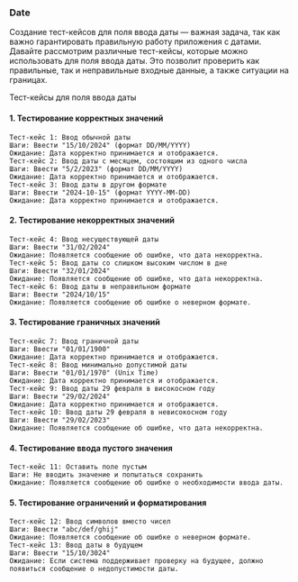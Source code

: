### Date
Создание тест-кейсов для поля ввода даты — важная задача, так как важно гарантировать правильную работу приложения с датами. Давайте рассмотрим различные тест-кейсы, которые можно использовать для поля ввода даты. Это позволит проверить как правильные, так и неправильные входные данные, а также ситуации на границах.

Тест-кейсы для поля ввода даты
#### 1. Тестирование корректных значений
```
Тест-кейс 1: Ввод обычной даты
Шаги: Ввести "15/10/2024" (формат DD/MM/YYYY)
Ожидание: Дата корректно принимается и отображается.
Тест-кейс 2: Ввод даты с месяцем, состоящим из одного числа
Шаги: Ввести "5/2/2023" (формат DD/MM/YYYY)
Ожидание: Дата корректно принимается и отображается.
Тест-кейс 3: Ввод даты в другом формате
Шаги: Ввести "2024-10-15" (формат YYYY-MM-DD)
Ожидание: Дата корректно принимается и отображается.
```
#### 2. Тестирование некорректных значений
```
Тест-кейс 4: Ввод несуществующей даты
Шаги: Ввести "31/02/2024"
Ожидание: Появляется сообщение об ошибке, что дата некорректна.
Тест-кейс 5: Ввод даты со слишком высоким числом в дне
Шаги: Ввести "32/01/2024"
Ожидание: Появляется сообщение об ошибке, что дата некорректна.
Тест-кейс 6: Ввод даты в неправильном формате
Шаги: Ввести "2024/10/15"
Ожидание: Появляется сообщение об ошибке о неверном формате.
```
#### 3. Тестирование граничных значений
```
Тест-кейс 7: Ввод граничной даты
Шаги: Ввести "01/01/1900"
Ожидание: Дата корректно принимается и отображается.
Тест-кейс 8: Ввод минимально допустимой даты
Шаги: Ввести "01/01/1970" (Unix Time)
Ожидание: Дата корректно принимается и отображается.
Тест-кейс 9: Ввод даты 29 февраля в високосном году
Шаги: Ввести "29/02/2024"
Ожидание: Дата корректно принимается и отображается.
Тест-кейс 10: Ввод даты 29 февраля в невисокосном году
Шаги: Ввести "29/02/2023"
Ожидание: Появляется сообщение об ошибке, что дата некорректна.
```
#### 4. Тестирование ввода пустого значения
```
Тест-кейс 11: Оставить поле пустым
Шаги: Не вводить значение и попытаться сохранить
Ожидание: Появляется сообщение об ошибке о необходимости ввода даты.
```
#### 5. Тестирование ограничений и форматирования
```
Тест-кейс 12: Ввод символов вместо чисел
Шаги: Ввести "abc/def/ghij"
Ожидание: Появляется сообщение об ошибке о неверном формате.
Тест-кейс 13: Ввод даты в будущем
Шаги: Ввести "15/10/3024"
Ожидание: Если система поддерживает проверку на будущее, должно появиться сообщение о недопустимости даты.
```
